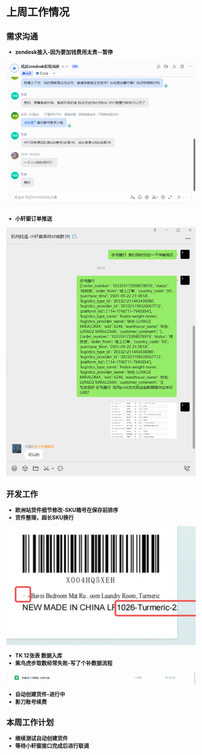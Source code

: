 # 上周工作情况
## **需求沟通**
- **zendesk接入-因为要加钱费用太贵--暂停**

<img src="https://github.com/judokin/rpa_tools/blob/main/weekly_report/img/screenshot-20251008-100549.png" alt="图片alt" width="600" />

- **小轩窗订单推送**

<img src="https://github.com/judokin/rpa_tools/blob/main/weekly_report/img/screenshot-20251008-101321.png" alt="图片alt" width="600" />

## **开发工作**
- **欧洲站货件细节修改-SKU箱号在保存前排序**
- **货件整理，超长SKU换行**

<img src="https://github.com/judokin/rpa_tools/blob/main/weekly_report/img/20251008-102527.jpg" alt="图片alt" width="600" />

- **TK 12张表 数据入库**
- **紫鸟虎步取数经常失败-写了个补数据流程**

<img src="https://github.com/judokin/rpa_tools/blob/main/weekly_report/img/screenshot-20251008-103841.png" alt="图片alt" width="600" />

- **自动创建货件-进行中**
- **影刀账号续费**

## **本周工作计划**
- **继续测试自动创建货件**
- **等待小轩窗接口完成后进行联调**